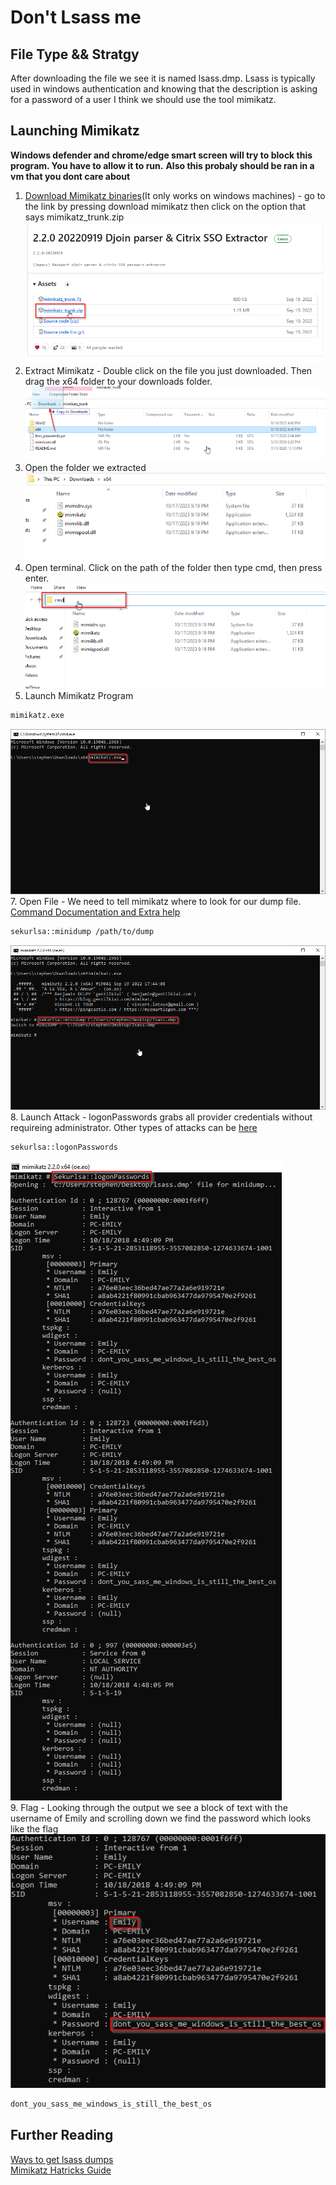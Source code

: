# Don't Lsass me

## File Type && Stratgy
After downloading the file we see it is named lsass.dmp. Lsass is typically used in windows authentication and knowing that the description is asking for a password of a user I think we should use the tool mimikatz.

## Launching Mimikatz
**Windows defender and chrome/edge smart screen will try to block this program. You have to allow it to run.**
**Also this probaly should be ran in a vm that you dont care about**
1. [Download Mimikatz binaries](https://github.com/gentilkiwi/mimikatz/releases)(It only works on windows machines) - go to the link by pressing download mimikatz then click on the option that says mimikatz_trunk.zip\
![mimidown](Media/MimikatzDownload.png)
2. Extract Mimikatz - Double click on the file you just downloaded. Then drag the x64 folder to your downloads folder.\
![extract](Media/extractmimi.png)
3. Open the folder we extracted\
![folderopen](Media/folderopen.png)
4. Open terminal. Click on the path of the folder then type cmd, then press enter.\
![pathcm](Media/pathcmd.png)
5. Launch Mimikatz Program
```bash
mimikatz.exe
```
![launch](Media/launch2.png)
\
7. Open File - We need to tell mimikatz where to look for our dump file. [Command Documentation and Extra help](https://tools.thehacker.recipes/mimikatz/modules/sekurlsa/minidump)
```bash
sekurlsa::minidump /path/to/dump
```
![mimilock](Media/mimilock.png)
\
8. Launch Attack - logonPasswords grabs all provider credentials without requireing administrator. Other types of attacks can be [here](https://tools.thehacker.recipes/mimikatz/modules/sekurlsa)
```bash
sekurlsa::logonPasswords
```
![logonpass](Media/LongOutput.png) 
\
9. Flag - Looking through the output we see a block of text with the username of Emily and scrolling down we find the password which looks like the flag\
![flag](Media/Flag.png) 
```bash
dont_you_sass_me_windows_is_still_the_best_os
```

## Further Reading
[Ways to get lsass dumps](https://crypt0ace.github.io/posts/Dumping-Lsass/#:~:text=Mimikatz%20is%20a%20very%20popular,extract%20the%20plain%20text%20passwords.) \
[Mimikatz Hatricks Guide](https://book.hacktricks.xyz/windows-hardening/stealing-credentials/credentials-mimikatz)
